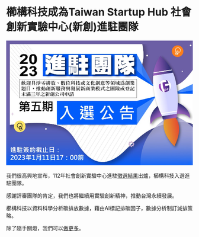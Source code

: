 # 櫛構科技成為Taiwan Startup Hub 社會創新實驗中心(新創)進駐團隊

![](../005-Files/Pasted%20image%2020221228162215.png)

我們很高興地宣布，112年社會創新實驗中心進駐[徵選結果](https://sme.moeasmea.gov.tw/startup/modules/news/detial.php?sId=1627)出爐，櫛構科技入選進駐團隊。

感謝評審團隊的肯定，我們也將繼續用實驗創新精神，推動台灣永續發展。

櫛構科技以資料科學分析碳排放數據，藉由AI標記排碳因子，數據分析制訂減排策略。

除了隨手關燈，我們可以[做更多](https://combogic.com/#contact)。 